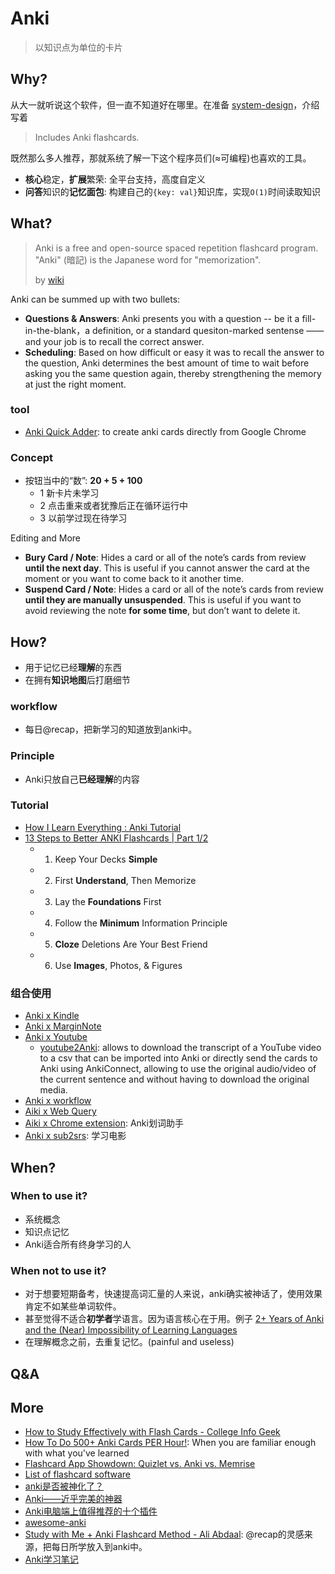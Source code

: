 # Anki 

> 以知识点为单位的卡片

## Why?

从大一就听说这个软件，但一直不知道好在哪里。在准备 [system-design](https://github.com/donnemartin/system-design-primer)，介绍写着 

> Includes Anki flashcards.

既然那么多人推荐，那就系统了解一下这个程序员们(≈可编程)也喜欢的工具。

- **核心**稳定，**扩展**繁荣: 全平台支持，高度自定义
- **问答**知识的**记忆面包**: 构建自己的`{key: val}`知识库，实现`O(1)`时间读取知识



## What?

> Anki is a free and open-source spaced repetition flashcard program. "Anki" (暗記) is the Japanese word for "memorization".
> 
> by [wiki](https://www.wikiwand.com/en/Anki_(software))


Anki can be summed up with two bullets:

- **Questions & Answers**: Anki presents you with a question -- be it a fill-in-the-blank，a definition, or a standard quesiton-marked sentense —— and your job is to recall the correct answer.
- **Scheduling**: Based on how difficult or easy it was to recall the answer to the question, Anki determines the best amount of time to wait before asking you the same question again, thereby strengthening the memory at just the right moment. 

### tool

- [Anki Quick Adder](https://chrome.google.com/webstore/detail/anki-quick-adder/gpbcbbajoagdgnokieocaplbhkiidmmb): to create anki cards directly from Google Chrome

### Concept 

* 按钮当中的“数”: **20 + 5 + 100**
	* 1 新卡片未学习       
	* 2 点击重来或者犹豫后正在循环运行中        
	* 3 以前学过现在待学习

	
Editing and More

- **Bury Card / Note**: Hides a card or all of the note’s cards from review **until the next day**. This is useful if you cannot answer the card at the moment or you want to come back to it another time.
- **Suspend Card / Note**: Hides a card or all of the note’s cards from review **until they are manually unsuspended**.  This is useful if you want to avoid reviewing the note **for some time**, but don’t want to delete it.


## How?

* 用于记忆已经**理解**的东西
* 在拥有**知识地图**后打磨细节

### workflow 

- 每日@recap，把新学习的知道放到anki中。

### Principle

- Anki只放自己**已经理解**的内容

### Tutorial

- [How I Learn Everything : Anki Tutorial](https://www.youtube.com/watch?v=5urUZUWoTLo&t=946s) 
- [13 Steps to Better ANKI Flashcards | Part 1/2](https://www.youtube.com/watch?v=AbvaITy3oeQ)
	*   1) Keep Your Decks **Simple**
	*   2) First **Understand**, Then Memorize
	*   3) Lay the **Foundations** First
	*   4) Follow the **Minimum** Information Principle
	*   5) **Cloze** Deletions Are Your Best Friend
	*   6) Use **Images**, Photos, & Figures

### 组合使用

- [Anki x Kindle](https://zhuanlan.zhihu.com/p/37079582) 
- [Anki x MarginNote](https://zhuanlan.zhihu.com/p/34512119)
- [Anki x Youtube](https://zhuanlan.zhihu.com/p/40037096)
	- [youtube2Anki](https://github.com/dobladov/youtube2Anki): allows to download the transcript of a YouTube video to a csv that can be imported into Anki or directly send the cards to Anki using AnkiConnect, allowing to use the original audio/video of the current sentence and without having to download the original media. 
- [Anki x workflow](https://zhuanlan.zhihu.com/p/47025287)
- [Aiki x Web Query](https://zhuanlan.zhihu.com/p/33792983)
- [Aiki x Chrome extension](?): Anki划词助手
- [Anki x sub2srs](?): 学习电影



## When?

### When to use it?

- 系统概念
- 知识点记忆
- Anki适合所有终身学习的人

### When not to use it?

- 对于想要短期备考，快速提高词汇量的人来说，anki确实被神话了，使用效果肯定不如某些单词软件。
- 甚至觉得不适合**初学者**学语言。因为语言核心在于用。例子 [2+ Years of Anki and the (Near) Impossibility of Learning Languages](https://www.dannycrichton.com/2016/05/15/the-near-impossibility-of-learning-languages/)
- 在理解概念之前，去重复记忆。(painful and useless)

## Q&A

## More 

- [How to Study Effectively with Flash Cards - College Info Geek](https://www.youtube.com/watch?v=mzCEJVtED0U)
- [How To Do 500+ Anki Cards PER Hour!](https://www.youtube.com/watch?v=_ER9NQcwKm8): When you are familiar enough with what you've learned
- [Flashcard App Showdown: Quizlet vs. Anki vs. Memrise](http://lexplorers.com/flashcard-app-showdown-quizlet-vs-anki-vs-memrise/)
- [List of flashcard software](https://www.wikiwand.com/en/List_of_flashcard_software)
- [anki是否被神化了？](https://www.zhihu.com/question/57569577)
- [Anki——近乎完美的神器](https://zhuanlan.zhihu.com/-anki)
- [Anki电脑端上值得推荐的十个插件](https://zhuanlan.zhihu.com/p/24650483)
- [awesome-anki](https://github.com/tianshanghong/awesome-anki)
- [Study with Me + Anki Flashcard Method - Ali Abdaal](https://www.youtube.com/watch?v=W-EpiaPcgTk): @recap的灵感来源，把每日所学放入到anki中。
- [Anki学习笔记](https://www.yuque.com/purequant/anki)